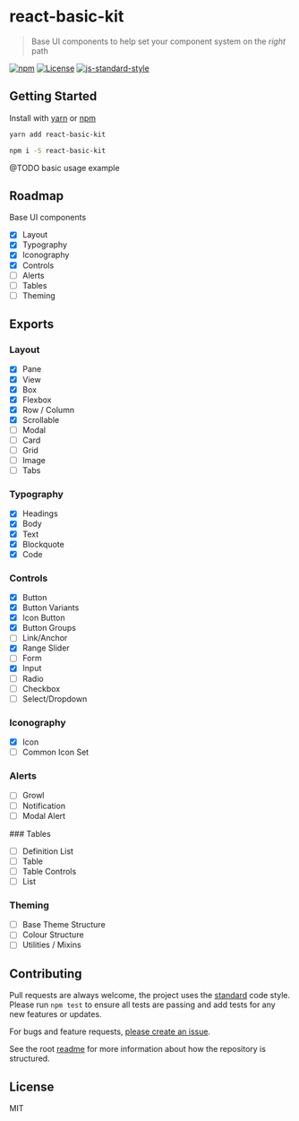 
# react-basic-kit

> Base UI components to help set your component system on the _right_ path

[![npm](https://img.shields.io/npm/v/raid.svg?style=flat)](https://www.npmjs.com/package/react-basic-kit)
[![License](https://img.shields.io/npm/l/react-basic-kit.svg)](https://www.npmjs.com/package/react-basic-kit)
[![js-standard-style](https://img.shields.io/badge/code%20style-standard-brightgreen.svg)](http://standardjs.com/)

## Getting Started

Install with [yarn](https://yarnpkg.com) or [npm](https://npmjs.com)

```sh
yarn add react-basic-kit
```

```sh
npm i -S react-basic-kit
```

@TODO basic usage example

## Roadmap

Base UI components

- [x] Layout
- [x] Typography
- [x] Iconography
- [x] Controls
- [ ] Alerts
- [ ] Tables
- [ ] Theming

## Exports

### Layout

- [x] Pane
- [x] View
- [x] Box
- [x] Flexbox
- [x] Row / Column
- [x] Scrollable
- [ ] Modal
- [ ] Card
- [ ] Grid
- [ ] Image
- [ ] Tabs

### Typography

- [x] Headings
- [x] Body
- [x] Text
- [x] Blockquote
- [x] Code

### Controls

- [x] Button
- [x] Button Variants
- [x] Icon Button
- [x] Button Groups
- [ ] Link/Anchor
- [x] Range Slider
- [ ] Form
- [x] Input
- [ ] Radio
- [ ] Checkbox
- [ ] Select/Dropdown

### Iconography

- [x] Icon
- [ ] Common Icon Set

### Alerts

- [ ] Growl
- [ ] Notification
- [ ] Modal Alert

### Tables

- [ ] Definition List
- [ ] Table
- [ ] Table Controls
- [ ] List

### Theming

- [ ] Base Theme Structure
- [ ] Colour Structure
- [ ] Utilities / Mixins

## Contributing

Pull requests are always welcome, the project uses the [standard](http://standardjs.com) code style. Please run `npm test` to ensure all tests are passing and add tests for any new features or updates.

For bugs and feature requests, [please create an issue](https://github.com/mattstyles/react-basic-kit/issues).

See the root [readme](https://github.com/mattstyles/react-basic-kit) for more information about how the repository is structured.

## License

MIT
